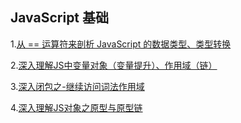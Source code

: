 
## JavaScript 基础
1.[从 == 运算符来剖析 JavaScript 的数据类型、类型转换](https://github.com/dlm-wizard/blog/blob/master/notes/You-Dont-Know-JS/%E4%BB%8E%20%3D%3D%20%E8%BF%90%E7%AE%97%E7%AC%A6%E6%9D%A5%E5%89%96%E6%9E%90%20JavaScript%20%E7%9A%84%E6%95%B0%E6%8D%AE%E7%B1%BB%E5%9E%8B%E3%80%81%E7%B1%BB%E5%9E%8B%E8%BD%AC%E6%8D%A2.md)

2.[深入理解JS中变量对象（变量提升）、作用域（链）](https://github.com/dlm-wizard/blog/blob/master/notes/You-Dont-Know-JS/%E6%B7%B1%E5%85%A5%E7%90%86%E8%A7%A3JS%E4%B8%AD%E5%8F%98%E9%87%8F%E5%AF%B9%E8%B1%A1%EF%BC%88%E5%8F%98%E9%87%8F%E6%8F%90%E5%8D%87%EF%BC%89%E3%80%81%E4%BD%9C%E7%94%A8%E5%9F%9F%EF%BC%88%E9%93%BE%EF%BC%89.md)

3.[深入闭包之-继续访问词法作用域](https://github.com/dlm-wizard/blog/blob/master/notes/You-Dont-Know-JS/%E6%B7%B1%E5%85%A5%E9%97%AD%E5%8C%85%E4%B9%8B-%E7%BB%A7%E7%BB%AD%E8%AE%BF%E9%97%AE%E8%AF%8D%E6%B3%95%E4%BD%9C%E7%94%A8%E5%9F%9F.md)

4.[深入理解JS对象之原型与原型链](https://github.com/dlm-wizard/blog/edit/master/notes/You-Dont-Know-JS/%E6%B7%B1%E5%85%A5%E7%90%86%E8%A7%A3JS%E5%AF%B9%E8%B1%A1%E4%B9%8B%E5%8E%9F%E5%9E%8B%E4%B8%8E%E5%8E%9F%E5%9E%8B%E9%93%BE.md)
